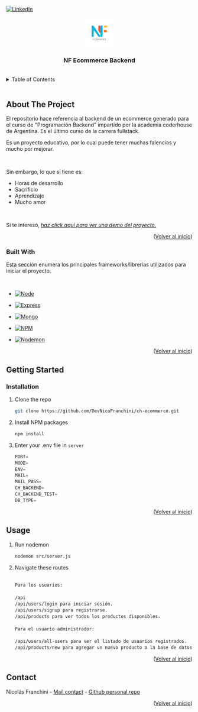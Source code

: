 <a name="readme-top"></a>

[![LinkedIn][linkedin-shield]][linkedin-url]

<!-- PROJECT LOGO -->
<div align="center">
  <a href="https://github.com/DevNicoFranchini/ch-ecommerce">
    <img src="./server/src/public/imgs/logo.png" alt="Logo" width="80" height="80">
  </a>
  <h3 align="center">NF Ecommerce Backend</h3>
</div>

<br>

<!-- TABLE OF CONTENTS -->
<details>
  <summary>Table of Contents</summary>
  <br>
  <ol>
    <li><a href="#about-the-project">About The Project</a></li>
    <li><a href="#getting-started">Getting Started</a></li>
    <li><a href="#installation">Installation</a></li>
    <li><a href="#usage">Usage</a></li>
    <li><a href="#contact">Contact</a></li>
  </ol>
</details>

<br>

<!-- ABOUT THE PROJECT -->

## About The Project

El repositorio hace referencia al backend de un ecommerce generado para el curso de "Programación Backend" impartido por la academia coderhouse de Argentina. Es el último curso de la carrera fullstack.

Es un proyecto educativo, por lo cual puede tener muchas falencias y mucho por mejorar.

<br>

Sin embargo, lo que sí tiene es:

- Horas de desarrollo
- Sacrificio
- Aprendizaje
- Mucho amor

<br>

Si te interesó, _[haz click aquí para ver una demo del proyecto.](https://ch-ecommerce-production.up.railway.app/)_

<p align="right">(<a href="#readme-top">Volver al inicio</a>)</p>

### Built With

Esta sección enumera los principales frameworks/librerías utilizados para iniciar el proyecto.

<br>

- [![Node][node.js]][node-url]

- [![Express][express.js]][express-url]

- [![Mongo][mongo.js]][mongo-url]

- [![NPM][npm.js]][npm-url]

- [![Nodemon][nodemon.js]][nodemon-url]

<p align="right">(<a href="#readme-top">Volver al inicio</a>)</p>

<!-- GETTING STARTED -->

## Getting Started

### Installation

1. Clone the repo
   ```sh
   git clone https://github.com/DevNicoFranchini/ch-ecommerce.git
   ```
2. Install NPM packages
   ```sh
   npm install
   ```
3. Enter your .env file in `server`
   ```js
   PORT=
   MODE=
   ENV=
   MAIL=
   MAIL_PASS=
   CH_BACKEND=
   CH_BACKEND_TEST=
   DB_TYPE=
   ```

<p align="right">(<a href="#readme-top">Volver al inicio</a>)</p>

<!-- USAGE EXAMPLES -->

## Usage

1. Run nodemon
   ```sh
   nodemon src/server.js
   ```
2. Navigate these routes

   ```sh

   Para los usuarios:

   /api
   /api/users/login para iniciar sesión.
   /api/users/signup para registrarse.
   /api/products para ver todos los productos disponibles.

   Para el usuario administrador:

   /api/users/all-users para ver el listado de usuarios registrados.
   /api/products/new para agregar un nuevo producto a la base de datos.

   ```

<p align="right">(<a href="#readme-top">Volver al inicio</a>)</p>

<!-- CONTACT -->

## Contact

Nicolás Franchini - [Mail contact](mailto:devnicolasfranchini@gmail.com) - [Github personal repo](https://github.com/DevNicoFranchini/)

<p align="right">(<a href="#readme-top">Volver al inicio</a>)</p>

<!-- MARKDOWN LINKS & IMAGES -->

[linkedin-shield]: https://img.shields.io/badge/-LinkedIn-black.svg?style=for-the-badge&logo=linkedin&colorB=555
[linkedin-url]: https://www.linkedin.com/in/dev-nicolas-franchini/
[node.js]: https://img.shields.io/badge/-NodeJs-black.svg?style=for-the-badge&logo=nodedotjs&colorB=555
[node-url]: https://nodejs.org/en
[nodemon.js]: https://img.shields.io/badge/-Nodemon-black.svg?style=for-the-badge&logo=nodemon&colorB=555
[nodemon-url]: https://nodemon.io/
[npm.js]: https://img.shields.io/badge/-npm-black.svg?style=for-the-badge&logo=npm&colorB=555
[npm-url]: https://www.npmjs.com/
[express.js]: https://img.shields.io/badge/-ExpressJs-black.svg?style=for-the-badge&logo=express&colorB=555
[express-url]: https://expressjs.com/es/
[mongo.js]: https://img.shields.io/badge/-Mongo%20DB-black.svg?style=for-the-badge&logo=mongodb&colorB=555
[mongo-url]: https://www.mongodb.com/

